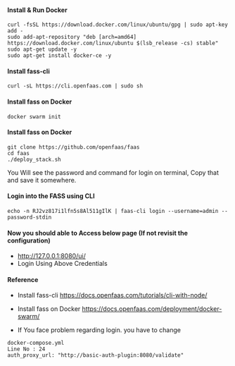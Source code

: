 #### Install & Run Docker
```
curl -fsSL https://download.docker.com/linux/ubuntu/gpg | sudo apt-key add -
sudo add-apt-repository "deb [arch=amd64] https://download.docker.com/linux/ubuntu $(lsb_release -cs) stable"
sudo apt-get update -y
sudo apt-get install docker-ce -y
```

#### Install fass-cli 
```
curl -sL https://cli.openfaas.com | sudo sh
```

#### Install fass on Docker 
```
docker swarm init
```

#### Install fass on Docker
```
git clone https://github.com/openfaas/faas
cd faas
./deploy_stack.sh
```
You Will see the password and command for login on terminal, Copy that and save it somewhere.

#### Login into the FASS using CLI
```
echo -n RJ2vz817i1lfn5s8Al511gIlK | faas-cli login --username=admin --password-stdin
```

#### Now you should able to Access below page (If not revisit the configuration)
- http://127.0.0.1:8080/ui/ 
- Login Using Above Credentials

#### Reference
- Install fass-cli
https://docs.openfaas.com/tutorials/cli-with-node/

- Install fass on Docker 
https://docs.openfaas.com/deployment/docker-swarm/

- If You face problem regarding login. you have to change
```
docker-compose.yml
Line No : 24
auth_proxy_url: "http://basic-auth-plugin:8080/validate"
```